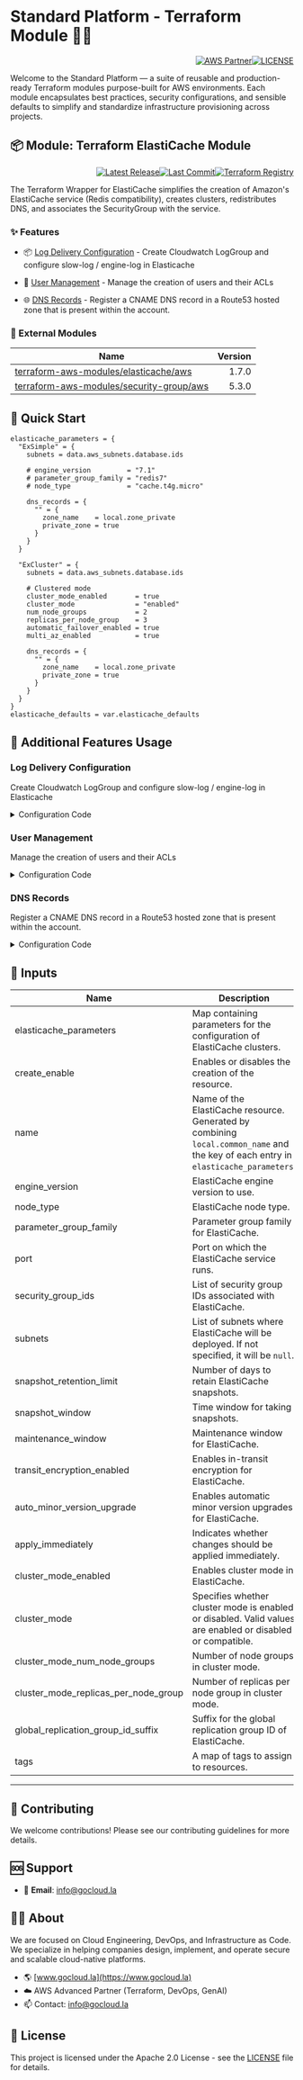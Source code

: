 # Standard Platform - Terraform Module 🚀🚀
<p align="right"><a href="https://partners.amazonaws.com/partners/0018a00001hHve4AAC/GoCloud"><img src="https://img.shields.io/badge/AWS%20Partner-Advanced-orange?style=for-the-badge&logo=amazonaws&logoColor=white" alt="AWS Partner"/></a><a href="LICENSE"><img src="https://img.shields.io/badge/License-Apache%202.0-green?style=for-the-badge&logo=apache&logoColor=white" alt="LICENSE"/></a></p>

Welcome to the Standard Platform — a suite of reusable and production-ready Terraform modules purpose-built for AWS environments.
Each module encapsulates best practices, security configurations, and sensible defaults to simplify and standardize infrastructure provisioning across projects.

## 📦 Module: Terraform ElastiCache Module
<p align="right"><a href="https://github.com/gocloudLa/terraform-aws-wrapper-elasticache/releases/latest"><img src="https://img.shields.io/github/v/release/gocloudLa/terraform-aws-wrapper-elasticache.svg?style=for-the-badge" alt="Latest Release"/></a><a href=""><img src="https://img.shields.io/github/last-commit/gocloudLa/terraform-aws-wrapper-elasticache.svg?style=for-the-badge" alt="Last Commit"/></a><a href="https://registry.terraform.io/modules/gocloudLa/wrapper-elasticache/aws"><img src="https://img.shields.io/badge/Terraform-Registry-7B42BC?style=for-the-badge&logo=terraform&logoColor=white" alt="Terraform Registry"/></a></p>
The Terraform Wrapper for ElastiCache simplifies the creation of Amazon's ElastiCache service (Redis compatibility), creates clusters, redistributes DNS, and associates the SecurityGroup with the service.

### ✨ Features

- 📦 [Log Delivery Configuration](#log-delivery-configuration) - Create Cloudwatch LogGroup and configure slow-log / engine-log in Elasticache

- 👥 [User Management](#user-management) - Manage the creation of users and their ACLs

- 🌐 [DNS Records](#dns-records) - Register a CNAME DNS record in a Route53 hosted zone that is present within the account.



### 🔗 External Modules
| Name | Version |
|------|------:|
| <a href="https://github.com/terraform-aws-modules/terraform-aws-elasticache" target="_blank">terraform-aws-modules/elasticache/aws</a> | 1.7.0 |
| <a href="https://github.com/terraform-aws-modules/terraform-aws-security-group" target="_blank">terraform-aws-modules/security-group/aws</a> | 5.3.0 |



## 🚀 Quick Start
```hcl
elasticache_parameters = {
  "ExSimple" = {
    subnets = data.aws_subnets.database.ids

    # engine_version         = "7.1"
    # parameter_group_family = "redis7"
    # node_type              = "cache.t4g.micro"

    dns_records = {
      "" = {
        zone_name    = local.zone_private
        private_zone = true
      }
    }
  }

  "ExCluster" = {
    subnets = data.aws_subnets.database.ids

    # Clustered mode
    cluster_mode_enabled       = true
    cluster_mode               = "enabled"
    num_node_groups            = 2
    replicas_per_node_group    = 3
    automatic_failover_enabled = true
    multi_az_enabled           = true

    dns_records = {
      "" = {
        zone_name    = local.zone_private
        private_zone = true
      }
    }
  }
}
elasticache_defaults = var.elasticache_defaults
```


## 🔧 Additional Features Usage

### Log Delivery Configuration
Create Cloudwatch LogGroup and configure slow-log / engine-log in Elasticache


<details><summary>Configuration Code</summary>

```hcl
log_delivery_configuration = {
  engine-log = {
    # cloudwatch_log_group_name = "" # Default: {common_name}-{each.key} / dmc-prd-example-00
    destination_type = "cloudwatch-logs"
    log_format       = "json"
    # cloudwatch_log_group_retention_in_days = 30 # Default: 14
  }
  slow-log = {
    # Conflicts if not defined and both log-groups are enabled
    # https://github.com/terraform-aws-modules/terraform-aws-elasticache/issues/16
    cloudwatch_log_group_name = "dmc-prd-example-00-slow" # Default: {common_name}-{each.key} / dmc-prd-example-00
    destination_type          = "cloudwatch-logs"
    log_format                = "json" 
  }
}
```


</details>


### User Management
Manage the creation of users and their ACLs


<details><summary>Configuration Code</summary>

```hcl
user_group = {
  # create_default_user = true
  default_user = {
    # CONNECTION MODE: redis-cli -h ${HOST} -p 6379 --tls --pass password_default_user_1234567890
    # IMPORTANT!! Users are at account level, therefore names must be UNIQUE!!
    user_id   = "dmc-prd-example-exusers-default"
    passwords = ["password_default_user_1234567890"]
    # access_string = "" # Default: "on ~* +@all" (administrator)
  }
  users = {
    "dmc-prd-example-exusers-administrator" = {
      # CONNECTION MODE: redis-cli -h ${HOST} -p 6379 --tls --user dmc-prd-example-useexusersrs-administrator --pass password_administrator_1234567890
      passwords     = ["password_administrator_1234567890"]
      access_string = "on ~* +@all"
    }
    "dmc-prd-example-exusers-readonly" = {
      # CONNECTION MODE: redis-cli -h ${HOST} -p 6379 --tls --user dmc-prd-example-exusers-readonly --pass password_readonly_1234567890
      passwords     = ["password_readonly_1234567890"]
      access_string = "on ~* -@all +@read"
    }
  }
}
```


</details>


### DNS Records
Register a CNAME DNS record in a Route53 hosted zone that is present within the account.


<details><summary>Configuration Code</summary>

```hcl
dns_records = {
  "" = {
    zone_name    = local.zone_private
    private_zone = true
  }
}
```


</details>




## 📑 Inputs
| Name                                 | Description                                                                                                                         | Type     | Default                                                           | Required |
| ------------------------------------ | ----------------------------------------------------------------------------------------------------------------------------------- | -------- | ----------------------------------------------------------------- | -------- |
| elasticache_parameters               | Map containing parameters for the configuration of ElastiCache clusters.                                                            | `map`    | `{}`                                                              | no       |
| create_enable                        | Enables or disables the creation of the resource.                                                                                   | `bool`   | `true`                                                            | no       |
| name                                 | Name of the ElastiCache resource. Generated by combining `local.common_name` and the key of each entry in `elasticache_parameters`. | `string` | `-`                                                               | no       |
| engine_version                       | ElastiCache engine version to use.                                                                                                  | `string` | `"7.1"`                                                           | no       |
| node_type                            | ElastiCache node type.                                                                                                              | `string` | `"cache.t4g.micro"`                                               | no       |
| parameter_group_family               | Parameter group family for ElastiCache.                                                                                             | `string` | `"redis7"`                                                        | no       |
| port                                 | Port on which the ElastiCache service runs.                                                                                         | `string` | `"6379"`                                                          | no       |
| security_group_ids                   | List of security group IDs associated with ElastiCache.                                                                             | `list`   | `[module.security_group_elasticache[each.key].security_group_id]` | no       |
| subnets                              | List of subnets where ElastiCache will be deployed. If not specified, it will be `null`.                                            | `list`   | `null`                                                            | no       |
| snapshot_retention_limit             | Number of days to retain ElastiCache snapshots.                                                                                     | `number` | `7`                                                               | no       |
| snapshot_window                      | Time window for taking snapshots.                                                                                                   | `string` | `"08:00-09:00"`                                                   | no       |
| maintenance_window                   | Maintenance window for ElastiCache.                                                                                                 | `string` | `"sun:09:30-sun:10:30"`                                           | no       |
| transit_encryption_enabled           | Enables in-transit encryption for ElastiCache.                                                                                      | `bool`   | `false`                                                           | no       |
| auto_minor_version_upgrade           | Enables automatic minor version upgrades for ElastiCache.                                                                           | `bool`   | `true`                                                            | no       |
| apply_immediately                    | Indicates whether changes should be applied immediately.                                                                            | `bool`   | `true`                                                            | no       |
| cluster_mode_enabled                 | Enables cluster mode in ElastiCache.                                                                                                | `bool`   | `false`                                                           | no       |
| cluster_mode                         | Specifies whether cluster mode is enabled or disabled. Valid values are enabled or disabled or compatible.                          | `string` | `null`                                                            | no       |
| cluster_mode_num_node_groups         | Number of node groups in cluster mode.                                                                                              | `number` | `null`                                                            | no       |
| cluster_mode_replicas_per_node_group | Number of replicas per node group in cluster mode.                                                                                  | `number` | `null`                                                            | no       |
| global_replication_group_id_suffix   | Suffix for the global replication group ID of ElastiCache.                                                                          | `string` | `null`                                                            | no       |
| tags                                 | A map of tags to assign to resources.                                                                                               | `map`    | `{}`                                                              | no       |








---

## 🤝 Contributing
We welcome contributions! Please see our contributing guidelines for more details.

## 🆘 Support
- 📧 **Email**: info@gocloud.la

## 🧑‍💻 About
We are focused on Cloud Engineering, DevOps, and Infrastructure as Code.
We specialize in helping companies design, implement, and operate secure and scalable cloud-native platforms.
- 🌎 [www.gocloud.la](https://www.gocloud.la)
- ☁️ AWS Advanced Partner (Terraform, DevOps, GenAI)
- 📫 Contact: info@gocloud.la

## 📄 License
This project is licensed under the Apache 2.0 License - see the [LICENSE](LICENSE) file for details. 